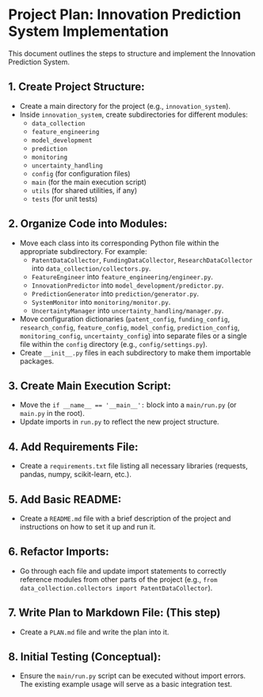 # Project Plan: Innovation Prediction System Implementation

This document outlines the steps to structure and implement the Innovation Prediction System.

## 1. Create Project Structure:

*   Create a main directory for the project (e.g., `innovation_system`).
*   Inside `innovation_system`, create subdirectories for different modules:
    *   `data_collection`
    *   `feature_engineering`
    *   `model_development`
    *   `prediction`
    *   `monitoring`
    *   `uncertainty_handling`
    *   `config` (for configuration files)
    *   `main` (for the main execution script)
    *   `utils` (for shared utilities, if any)
    *   `tests` (for unit tests)

## 2. Organize Code into Modules:

*   Move each class into its corresponding Python file within the appropriate subdirectory. For example:
    *   `PatentDataCollector`, `FundingDataCollector`, `ResearchDataCollector` into `data_collection/collectors.py`.
    *   `FeatureEngineer` into `feature_engineering/engineer.py`.
    *   `InnovationPredictor` into `model_development/predictor.py`.
    *   `PredictionGenerator` into `prediction/generator.py`.
    *   `SystemMonitor` into `monitoring/monitor.py`.
    *   `UncertaintyManager` into `uncertainty_handling/manager.py`.
*   Move configuration dictionaries (`patent_config`, `funding_config`, `research_config`, `feature_config`, `model_config`, `prediction_config`, `monitoring_config`, `uncertainty_config`) into separate files or a single file within the `config` directory (e.g., `config/settings.py`).
*   Create `__init__.py` files in each subdirectory to make them importable packages.

## 3. Create Main Execution Script:

*   Move the `if __name__ == '__main__':` block into a `main/run.py` (or `main.py` in the root).
*   Update imports in `run.py` to reflect the new project structure.

## 4. Add Requirements File:

*   Create a `requirements.txt` file listing all necessary libraries (requests, pandas, numpy, scikit-learn, etc.).

## 5. Add Basic README:

*   Create a `README.md` file with a brief description of the project and instructions on how to set it up and run it.

## 6. Refactor Imports:

*   Go through each file and update import statements to correctly reference modules from other parts of the project (e.g., `from data_collection.collectors import PatentDataCollector`).

## 7. Write Plan to Markdown File: (This step)

*   Create a `PLAN.md` file and write the plan into it.

## 8. Initial Testing (Conceptual):

*   Ensure the `main/run.py` script can be executed without import errors. The existing example usage will serve as a basic integration test.
